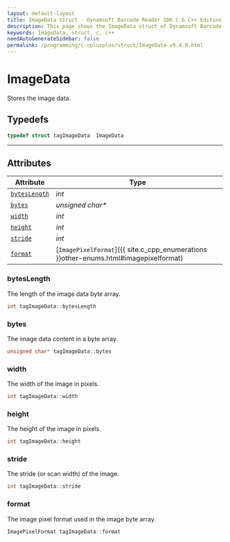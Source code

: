 ```yaml
---
layout: default-layout
title: ImageData Struct - Dynamsoft Barcode Reader SDK C & C++ Edition
description: This page shows the ImageData struct of Dynamsoft Barcode Reader SDK C & C++ Edition.
keywords: ImageData, struct, c, c++
needAutoGenerateSidebar: false
permalink: /programming/c-cplusplus/struct/ImageData-v9.4.0.html
---
```



# ImageData
Stores the image data.  

## Typedefs

```cpp
typedef struct tagImageData  ImageData
```

---

## Attributes
    
| Attribute | Type |
|---------- | ---- |
| [`bytesLength`](#byteslength) | *int* |
| [`bytes`](#bytes) | *unsigned char\** |
| [`width`](#width) | *int* |
| [`height`](#height) | *int* |
| [`stride`](#stride) | *int* |
| [`format`](#format) | [`ImagePixelFormat`]({{ site.c_cpp_enumerations }}other-enums.html#imagepixelformat) |


### bytesLength
The length of the image data byte array. 
```cpp
int tagImageData::bytesLength
```
### bytes
The image data content in a byte array. 
```cpp
unsigned char* tagImageData::bytes
```

### width
The width of the image in pixels.  
```cpp
int tagImageData::width
```

### height
The height of the image in pixels.  
```cpp
int tagImageData::height
```

### stride
The stride (or scan width) of the image. 
```cpp
int tagImageData::stride
```

### format
The image pixel format used in the image byte array. 
```cpp
ImagePixelFormat tagImageData::format
```
  


